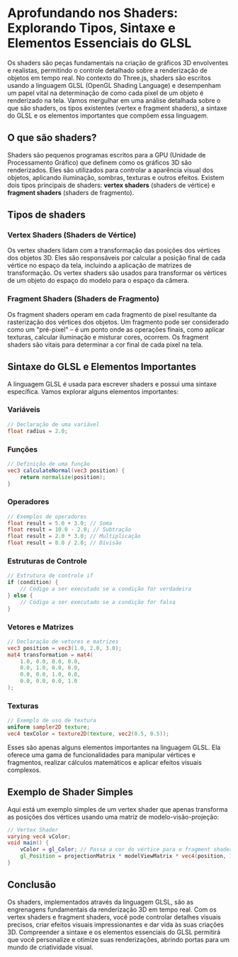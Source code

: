 # Aprofundando nos Shaders: Explorando Tipos, Sintaxe e Elementos Essenciais do GLSL

Os shaders são peças fundamentais na criação de gráficos 3D envolventes e realistas, permitindo o controle detalhado sobre a renderização de objetos em tempo real. No contexto do Three.js, shaders são escritos usando a linguagem GLSL (OpenGL Shading Language) e desempenham um papel vital na determinação de como cada pixel de um objeto é renderizado na tela. Vamos mergulhar em uma análise detalhada sobre o que são shaders, os tipos existentes (vertex e fragment shaders), a sintaxe do GLSL e os elementos importantes que compõem essa linguagem.

## O que são shaders?

Shaders são pequenos programas escritos para a GPU (Unidade de Processamento Gráfico) que definem como os gráficos 3D são renderizados. Eles são utilizados para controlar a aparência visual dos objetos, aplicando iluminação, sombras, texturas e outros efeitos. Existem dois tipos principais de shaders: **vertex shaders** (shaders de vértice) e **fragment shaders** (shaders de fragmento).

## Tipos de shaders

### Vertex Shaders (Shaders de Vértice)

Os vertex shaders lidam com a transformação das posições dos vértices dos objetos 3D. Eles são responsáveis por calcular a posição final de cada vértice no espaço da tela, incluindo a aplicação de matrizes de transformação. Os vertex shaders são usados para transformar os vértices de um objeto do espaço do modelo para o espaço da câmera.

### Fragment Shaders (Shaders de Fragmento)

Os fragment shaders operam em cada fragmento de pixel resultante da rasterização dos vértices dos objetos. Um fragmento pode ser considerado como um "pré-pixel" – é um ponto onde as operações finais, como aplicar texturas, calcular iluminação e misturar cores, ocorrem. Os fragment shaders são vitais para determinar a cor final de cada pixel na tela.

## Sintaxe do GLSL e Elementos Importantes

A linguagem GLSL é usada para escrever shaders e possui uma sintaxe específica. Vamos explorar alguns elementos importantes:

### Variáveis

```glsl
// Declaração de uma variável
float radius = 2.0;
```

### Funções

```glsl
// Definição de uma função
vec3 calculateNormal(vec3 position) {
    return normalize(position);
}
```

### Operadores

```glsl
// Exemplos de operadores
float result = 5.0 + 3.0; // Soma
float result = 10.0 - 2.0; // Subtração
float result = 2.0 * 3.0; // Multiplicação
float result = 8.0 / 2.0; // Divisão
```

### Estruturas de Controle

```glsl
// Estrutura de controle if
if (condition) {
    // Código a ser executado se a condição for verdadeira
} else {
    // Código a ser executado se a condição for falsa
}
```

### Vetores e Matrizes

```glsl
// Declaração de vetores e matrizes
vec3 position = vec3(1.0, 2.0, 3.0);
mat4 transformation = mat4(
    1.0, 0.0, 0.0, 0.0,
    0.0, 1.0, 0.0, 0.0,
    0.0, 0.0, 1.0, 0.0,
    0.0, 0.0, 0.0, 1.0
);
```

### Texturas

```glsl
// Exemplo de uso de textura
uniform sampler2D texture;
vec4 texColor = texture2D(texture, vec2(0.5, 0.5));
```

Esses são apenas alguns elementos importantes na linguagem GLSL. Ela oferece uma gama de funcionalidades para manipular vértices e fragmentos, realizar cálculos matemáticos e aplicar efeitos visuais complexos.

## Exemplo de Shader Simples

Aqui está um exemplo simples de um vertex shader que apenas transforma as posições dos vértices usando uma matriz de modelo-visão-projeção:

```glsl
// Vertex Shader
varying vec4 vColor;
void main() {
    vColor = gl_Color; // Passa a cor do vértice para o fragment shader
    gl_Position = projectionMatrix * modelViewMatrix * vec4(position, 1.0);
}
```

## Conclusão

Os shaders, implementados através da linguagem GLSL, são as engrenagens fundamentais da renderização 3D em tempo real. Com os vertex shaders e fragment shaders, você pode controlar detalhes visuais precisos, criar efeitos visuais impressionantes e dar vida às suas criações 3D. Compreender a sintaxe e os elementos essenciais do GLSL permitirá que você personalize e otimize suas renderizações, abrindo portas para um mundo de criatividade visual.